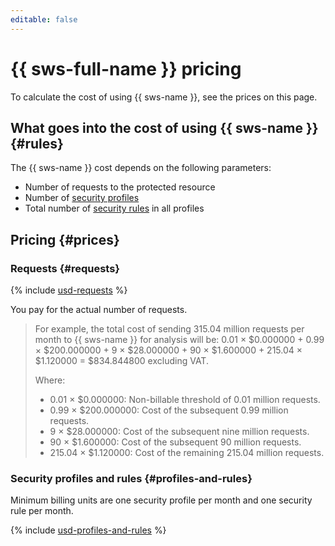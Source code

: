 ```yaml
---
editable: false
---
```


# {{ sws-full-name }} pricing

To calculate the cost of using {{ sws-name }}, see the prices on this page.

## What goes into the cost of using {{ sws-name }} {#rules}

The {{ sws-name }} cost depends on the following parameters:
* Number of requests to the protected resource
* Number of [security profiles](./concepts/profiles.md)
* Total number of [security rules](./concepts/rules.md) in all profiles

## Pricing {#prices}


### Requests {#requests}




{% include [usd-requests](../_pricing/smartwebsecurity/usd-requests.md) %}

You pay for the actual number of requests.

> For example, the total cost of sending 315.04 million requests per month to {{ sws-name }} for analysis will be:
> 0.01 × $0.000000 + 0.99 × $200.000000 + 9 × $28.000000 + 90 × $1.600000 + 215.04 × $1.120000 = $834.844800 excluding VAT.
>
> Where:
> * 0.01 × $0.000000: Non-billable threshold of 0.01 million requests.
> * 0.99 × $200.000000: Cost of the subsequent 0.99 million requests.
> * 9 × $28.000000: Cost of the subsequent nine million requests.
> * 90 × $1.600000: Cost of the subsequent 90 million requests.
> * 215.04 × $1.120000: Cost of the remaining 215.04 million requests.


### Security profiles and rules {#profiles-and-rules}

Minimum billing units are one security profile per month and one security rule per month.




{% include [usd-profiles-and-rules](../_pricing/smartwebsecurity/usd-profiles-and-rules.md) %}
